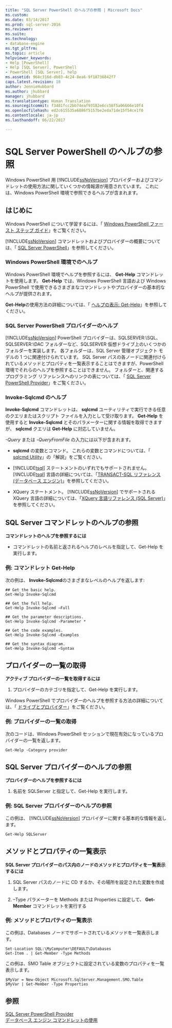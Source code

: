 ```yaml
---
title: "SQL Server PowerShell のヘルプの参照 | Microsoft Docs"
ms.custom: 
ms.date: 03/14/2017
ms.prod: sql-server-2016
ms.reviewer: 
ms.suite: 
ms.technology:
- database-engine
ms.tgt_pltfrm: 
ms.topic: article
helpviewer_keywords:
- Help [PowerShell]
- Help [SQL Server], PowerShell
- PowerShell [SQL Server], help
ms.assetid: 968c316d-db83-4c24-8ea6-9f18736842f7
caps.latest.revision: 18
author: JennieHubbard
ms.author: jhubbard
manager: jhubbard
ms.translationtype: Human Translation
ms.sourcegitcommit: f3481fcc2bb74eaf93182e6cc58f5a06666e10f4
ms.openlocfilehash: ed2c615535a6886f5157be2eda71de15f54ce1f0
ms.contentlocale: ja-jp
ms.lasthandoff: 06/22/2017

---
```

# <a name="get-help-sql-server-powershell"></a>SQL Server PowerShell のヘルプの参照
  Windows PowerShell 用 [!INCLUDE[ssNoVersion](../../includes/ssnoversion-md.md)] プロバイダーおよびコマンドレットの使用方法に関していくつかの情報源が用意されています。 これには、Windows PowerShell 環境で参照できるヘルプが含まれます。  
  
## <a name="before-you-begin"></a>はじめに  
 Windows PowerShell について学習するには、「 [Windows PowerShell ファースト ステップ ガイド](http://go.microsoft.com/fwlink/?LinkId=217083)」をご覧ください。  
  
 [!INCLUDE[ssNoVersion](../../includes/ssnoversion-md.md)] コマンドレットおよびプロバイダーの概要については、「 [SQL Server PowerShell](../../relational-databases/scripting/sql-server-powershell.md)」を参照してください。  
  
### <a name="help-in-the-windows-powershell-environment"></a>Windows PowerShell 環境でのヘルプ  
 Windows PowerShell 環境でヘルプを参照するには、 **Get-Help** コマンドレットを使用します。 **Get-Help** では、Windows PowerShell 言語および Windows PowerShell で使用できるさまざまなコマンドレットやプロバイダーの基本的なヘルプが提供されます。  
  
 **Get-Help**の使用方法の詳細については、「 [ヘルプの表示: Get-Help](http://go.microsoft.com/fwlink/?LinkId=102136)」を参照してください。  
  
### <a name="sql-server-powershell-provider-help"></a>SQL Server PowerShell プロバイダーのヘルプ  
 [!INCLUDE[ssNoVersion](../../includes/ssnoversion-md.md)] PowerShell プロバイダーは、SQLSERVER:\SQL、SQLSERVER:\DAC フォルダーなど、SQLSERVER 仮想ドライブ上のいくつかのフォルダーを実装します。 各フォルダーは、SQL Server 管理オブジェクト モデルの 1 つに関連付けられています。 SQL Server パスの各ノードに関連付けられているメソッドとプロパティを一覧表示することはできますが、PowerShell 環境でそれらのヘルプを参照することはできません。 フォルダーと、関連するプログラミング リファレンスへのリンクの表については、「 [SQL Server PowerShell Provider](../../relational-databases/scripting/sql-server-powershell-provider.md)」をご覧ください。  
  
### <a name="invoke-sqlcmd-help"></a>Invoke-Sqlcmd のヘルプ  
 **Invoke-Sqlcmd** コマンドレットは、 **sqlcmd** ユーティリティで実行できる任意のクエリまたはスクリプト ファイルを入力として受け取ります。 **Get-Help** を使用すると **Invoke-Sqlcmd** とそのパラメーターに関する情報を取得できますが、 **sqlcmd** クエリは **Get-Help** に対応していません。  
  
 *-Query* または *-QueryFromFile* の入力には以下が含まれます。  
  
-   **sqlcmd** の変数とコマンド。 これらの変数とコマンドについては、「 [sqlcmd Utility](../../tools/sqlcmd-utility.md)」の「解説」をご覧ください。  
  
-   [!INCLUDE[tsql](../../includes/tsql-md.md)] ステートメントのいずれでもサポートされません。 [!INCLUDE[tsql](../../includes/tsql-md.md)] 言語の詳細については、「[TRANSACT-SQL リファレンス &#40;データベース エンジン&#41;](../../t-sql/transact-sql-reference-database-engine.md)」を参照してください。  
  
-   XQuery ステートメント。 [!INCLUDE[ssNoVersion](../../includes/ssnoversion-md.md)] でサポートされる XQuery 言語の詳細については、「[XQuery 言語リファレンス &#40;SQL Server&#41;](../../xquery/xquery-language-reference-sql-server.md)」を参照してください。  
  
## <a name="get-help-for-a-sql-server-cmdlet"></a>SQL Server コマンドレットのヘルプの参照  
 **コマンドレットのヘルプを参照するには**  
  
-   コマンドレットの名前と返されるヘルプのレベルを指定して、Get-Help を実行します。  
  
### <a name="example-cmdlet-get-help"></a>例: コマンドレット Get-Help  
 次の例は、 **Invoke-Sqlcmd**のさまざまなレベルのヘルプを返します:  
  
```  
## Get the basic help.  
Get-Help Invoke-Sqlcmd  
  
## Get the full help.  
Get-Help Invoke-Sqlcmd –Full  
  
## Get the parameter descriptions.  
Get-Help Invoke-Sqlcmd -Parameter *  
  
## Get the code examples.  
Get-Help Invoke-Sqlcmd –Examples  
  
## Get the syntax diagram.  
Get-Help Invoke-Sqlcmd –Syntax  
```  
  
## <a name="get-a-list-of-providers"></a>プロバイダーの一覧の取得  
 **アクティブ プロバイダーの一覧を取得するには**  
  
1.  プロバイダーのカテゴリを指定して、Get-Help を実行します。  
  
 Windows PowerShell でプロバイダーのヘルプを参照する方法の詳細については、「 [ドライブとプロバイダー](http://go.microsoft.com/fwlink/?LinkId=102137)」をご覧ください。  
  
### <a name="example-get-a-list-of-providers"></a>例: プロバイダーの一覧の取得  
 次のコードは、Windows PowerShell セッションで現在有効になっているプロバイダーの一覧を返します。  
  
```  
Get-Help -Category provider  
```  
  
## <a name="get-help-about-the-sql-server-provider"></a>SQL Server プロバイダーのヘルプの参照  
 **プロバイダーのヘルプを参照するには**  
  
1.  名前を SQLServer と指定して、Get-Help を実行します。  
  
### <a name="example-get-sql-server-provider-help"></a>例: SQL Server プロバイダーのヘルプの参照  
 この例は、 [!INCLUDE[ssNoVersion](../../includes/ssnoversion-md.md)] プロバイダーに関する基本的な情報を返します。  
  
```  
Get-Help SQLServer  
```  
  
## <a name="list-methods-and-properties"></a>メソッドとプロパティの一覧表示  
 **SQL Server プロバイダーのパス内のノードのメソッドとプロパティを一覧表示するには**  
  
1.  SQL Server パスのノードに CD するか、その場所を設定された変数を作成します。  
  
2.  –Type パラメーターを Methods または Properties に設定して、 **Get-Member** コマンドレットを実行する  
  
### <a name="examples-listing-methods-and-properties"></a>例: メソッドとプロパティの一覧表示  
 この例は、Databases ノードでサポートされているメソッドを一覧表示します。  
  
```  
Set-Location SQL:\MyComputer\DEFAULT\Databases  
Get-Item . | Get-Member -Type Methods  
```  
  
 この例は、SMO Table オブジェクトに設定されている変数のプロパティを一覧表示します。  
  
```  
$MyVar = New-Object Microsoft.SqlServer.Management.SMO.Table  
$MyVar | Get-Member -Type Properties  
```  
  
## <a name="see-also"></a>参照  
 [SQL Server PowerShell Provider](../../relational-databases/scripting/sql-server-powershell-provider.md)   
 [データベース エンジン コマンドレットの使用](../../relational-databases/scripting/use-the-database-engine-cmdlets.md)  
  
  

